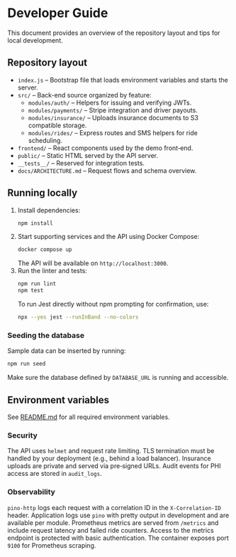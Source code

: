 # Developer Guide

This document provides an overview of the repository layout and tips for local development.

## Repository layout

- `index.js` – Bootstrap file that loads environment variables and starts the server.
- `src/` – Back-end source organized by feature:
  - `modules/auth/` – Helpers for issuing and verifying JWTs.
  - `modules/payments/` – Stripe integration and driver payouts.
  - `modules/insurance/` – Uploads insurance documents to S3 compatible storage.
  - `modules/rides/` – Express routes and SMS helpers for ride scheduling.
- `frontend/` – React components used by the demo front‑end.
- `public/` – Static HTML served by the API server.
- `__tests__/` – Reserved for integration tests.
- `docs/ARCHITECTURE.md` – Request flows and schema overview.

## Running locally

1. Install dependencies:
   ```bash
   npm install
   ```
2. Start supporting services and the API using Docker Compose:
   ```bash
   docker compose up
   ```
   The API will be available on `http://localhost:3000`.
3. Run the linter and tests:
   ```bash
   npm run lint
   npm test
   ```
   To run Jest directly without npm prompting for confirmation, use:
   ```bash
   npx --yes jest --runInBand --no-colors
   ```

### Seeding the database

Sample data can be inserted by running:

```bash
npm run seed
```

Make sure the database defined by `DATABASE_URL` is running and accessible.

## Environment variables

See [README.md](../README.md) for all required environment variables.

### Security

The API uses `helmet` and request rate limiting. TLS termination must be handled by your deployment (e.g., behind a load balancer). Insurance uploads are private and served via pre‑signed URLs. Audit events for PHI access are stored in `audit_logs`.

### Observability

`pino-http` logs each request with a correlation ID in the `X-Correlation-ID`
header. Application logs use `pino` with pretty output in development and are
available per module. Prometheus metrics are served from `/metrics` and include
request latency and failed ride counters. Access to the metrics endpoint is
protected with basic authentication. The container exposes port `9100` for
Prometheus scraping.

